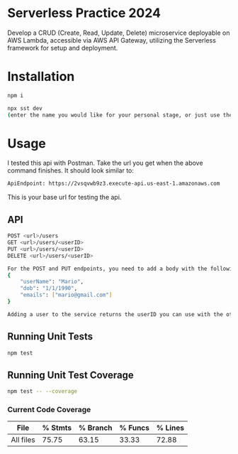 # Serverless Practice 2024

Develop a CRUD (Create, Read, Update, Delete) microservice deployable on AWS Lambda, accessible via AWS API Gateway, utilizing the Serverless framework for setup and deployment.

# Installation

```sh
npm i

npx sst dev
(enter the name you would like for your personal stage, or just use the default. This may take a while)
```

# Usage

I tested this api with Postman. 
Take the url you get when the above command finishes. It should look similar to:

```sh
ApiEndpoint: https://2vsqvwb9z3.execute-api.us-east-1.amazonaws.com
```

This is your base url for testing the api.

## API

```sh
POST <url>/users
GET <url>/users/<userID>
PUT <url>/users/<userID>
DELETE <url>/users/<userID>

For the POST and PUT endpoints, you need to add a body with the following properties:
{
    "userName": "Mario",
    "dob": "1/1/1990",
    "emails": ["mario@gmail.com"]
}

Adding a user to the service returns the userID you can use with the other endpoints.
```

## Running Unit Tests

```sh
npm test
```

## Running Unit Test Coverage

```sh
npm test -- --coverage
```

### Current Code Coverage

File           | % Stmts | % Branch | % Funcs | % Lines |                       
---------------|---------|----------|---------|---------|
All files      |   75.75 |    63.15 |   33.33 |   72.88 | 
